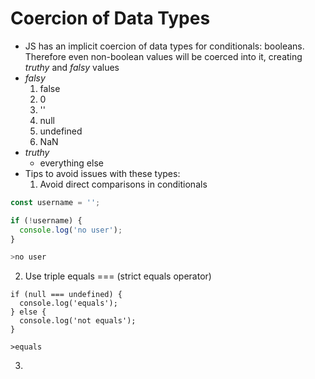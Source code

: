 # Coercion of Data Types

- JS has an implicit coercion of data types for conditionals: booleans. Therefore even non-boolean values will be coerced into it, creating _truthy_ and _falsy_ values
- _falsy_      
  1) false
  2) 0
  3) ''
  4) null
  5) undefined
  6) NaN
- _truthy_
  - everything else
- Tips to avoid issues with these types:
  1) Avoid direct comparisons in conditionals

```javascript
const username = '';

if (!username) {
  console.log('no user');
}

>no user
```

  2) Use triple equals === (strict equals operator)

```
if (null === undefined) {
  console.log('equals');
} else {
  console.log('not equals');
}
```
```
>equals
```
  3) 
